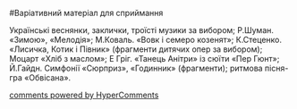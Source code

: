 <div id="hypercomments_widget" class="js-hypercomments-widget invisible"></div>


#Варіативний матеріал для сприймання

Українські веснянки, заклички, троїсті музики за вибором; Р.Шуман. «Зимою», «Мелодія»; М.Коваль. «Вовк і семеро козенят»; К.Стеценко. «Лисичка, Котик і Півник» (фрагменти дитячих опер за вибором); Моцарт «Хліб з маслом»; Е Гріг. «Танець Анітри» із сюїти «Пер Гюнт»; Й.Гайдн. Симфонії «Сюрприз», «Годинник» (фрагменти); ритмова пісня-гра «Обвісана». 

<div class="js-hypercomments-container">
    <a href="http://hypercomments.com" class="hc-link" title="comments widget">comments powered by HyperComments</a>
</div>
